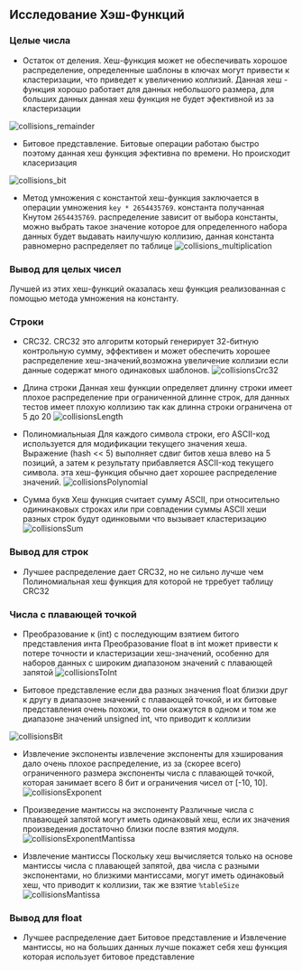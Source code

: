 ## Исследование Хэш-Функций

### Целые числа 
- Остаток от деления. 
Хеш-функция может не обеспечивать хорошое распределение, определенные шаблоны в ключах могут привести к кластеризации, что приведет к увеличению  коллизий. Данная хеш - функция хорошо работает для данных небольшого размера, для больших данных данная хеш функция не будет эфективной из за кластеризации

![collisions_remainder](https://github.com/avarxx/Lab2024/assets/142540980/e939e22d-ce68-4681-8f7e-dfbee049d9c6)

- Битовое представление.
Битовые операции работаю быстро поэтому данная хеш функция эфективна по времени. Но происходит класеризация

![collisions_bit](https://github.com/avarxx/Lab2024/assets/142540980/4dcfd3c2-e031-44ca-bedd-2c9b60035879)

- Метод умножения с константой
хеш-функция заключается в операции умножения `key * 2654435769`. константа получанная Кнутом `2654435769`. распределение зависит от выбора константы, можно выбрать такое значение которое для определенного набора данных будет выдавать наилучшую коллизию, данная константа равномерно распределяет по таблице
![collisions_multiplication](https://github.com/avarxx/Lab2024/assets/142540980/4f71bb76-f5e4-4d20-83ed-294db4945662)

### Вывод для целых чисел
Лучшей из этих хеш-функций оказалась хеш функция реализованная с помощью метода умножения на константу.

### Строки
- CRC32. 
CRC32 это алгоритм который генерирует 32-битную контрольную сумму, эффективен и может обеспечить хорошее распределение хеш-значений,возможна увеличение коллизии если данные содержат много одинаковых шаблонов.
![collisionsCrc32](https://github.com/avarxx/Lab2024/assets/142540980/3a743f04-3770-4536-b28c-ea39111676a8)

- Длина строки
Данная хеш функции определяет длинну строки имеет плохое распределение при ограниченной длинне строк, для данных тестов имеет плохую коллизию так как длинна строки ограничена от 5 до 20
![collisionsLength](https://github.com/avarxx/Lab2024/assets/142540980/a3dbb909-ebea-48bf-a3c5-82dee9055431)

- Полиномиальныая
Для каждого символа строки, его ASCII-код используется для модификации текущего значения хеша. Выражение (hash << 5) выполняет сдвиг битов хеша влево на 5 позиций, а затем к результату прибавляется ASCII-код текущего символа. эта хеш-функция обычно дает хорошее распределение значений.
![collisionsPolynomial](https://github.com/avarxx/Lab2024/assets/142540980/d1dcc968-4a93-41d2-a5dc-e41df887ee7a)

- Сумма букв
Хеш функция считает сумму ASCII, при относительно одининаковых строках или при совпадении суммы ASCII хеши разных строк будут одинковыми что вызывает кластеризацию
![collisionsSum](https://github.com/avarxx/Lab2024/assets/142540980/db0aa810-c09e-4b27-9c60-158a89d6c0aa)

### Вывод для строк 
- Лучшее распределение дает CRC32, но не сильно лучше чем Полиномиальная хеш функция для которой не трребует таблицу CRC32

### Числа с плавающей точкой 
- Преобразование к (int) c последующим взятием битого представления инта
Преобразование float в int может привести к потере точности и кластеризации хеш-значений, особенно для наборов данных с широким диапазоном значений с плавающей запятой
![collisionsToInt](https://github.com/avarxx/Lab2024/assets/142540980/6ee84f48-b333-4b3f-93fe-180dff437a8d)

- Битовое представление
если два разных значения float близки друг к другу в диапазоне значений с плавающей точкой, и их битовые представления очень похожи, то они окажутся в одном и том же диапазоне значений unsigned int, что приводит к коллизии

![collisionsBit](https://github.com/avarxx/Lab2024/assets/142540980/a7027929-11d5-4aff-a5b5-81e7d6eedef8)

- Извлечение экспоненты
извлечение экспоненты для хэширования дало очень плохое распределение, из за (скорее всего) ограниченного размера экспоненты числа с плавающей точкой, которая занимает всего 8 бит и ограничения чисел от [-10, 10]. 
![collisionsExponent](https://github.com/avarxx/Lab2024/assets/142540980/a0381722-da90-48dd-9f16-5e8039da2bdf)

- Произведение мантиссы на экспоненту
Различные числа с плавающей запятой могут иметь одинаковый хеш, если их значения произведения достаточно близки после взятия модуля.
![collisionsExponentMantissa](https://github.com/avarxx/Lab2024/assets/142540980/f351576e-1d67-43f2-a2f3-bf714556dc8b)

- Извлечение мантиссы
Поскольку хеш вычисляется только на основе мантиссы числа с плавающей запятой, два числа с разными экспонентами, но близкими мантиссами, могут иметь одинаковый хеш, что приводит к коллизии, так же взятие `%tableSize`
![collisionsMantissa](https://github.com/avarxx/Lab2024/assets/142540980/40d05b60-d8a4-4c24-a9dc-04c8cd94b772)

### Вывод для float 
- Лучшее распределение дает Битовое представление и Извлечение мантиссы, но на больших данных лучше покажет себя хеш функция  которая  использует битовое представление 
